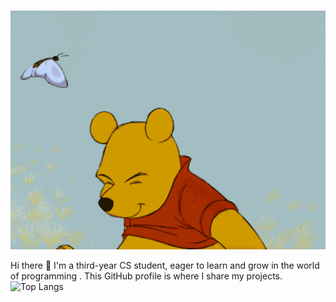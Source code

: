 ### 

<p align="center">
  <img src="./winniee.gif" alt="Description of GIF"/>
</p>

Hi there 👋
I'm a third-year CS student, eager to learn and grow in the world of programming . This GitHub profile is  where I share my projects.
<br>
![Top Langs](https://github-readme-stats.vercel.app/api/top-langs/?username=VaibhavLakshmiS&theme=tokyonight)

<!--
**VaibhavLakshmiS/VaibhavLakshmiS** is a ✨ _special_ ✨ repository because its `README.md` (this file) appears on your GitHub profile.

Here are some ideas to get you started:

- 🔭 I’m currently working on ...
- 🌱 I’m currently learning ...
- 👯 I’m looking to collaborate on ...
- 🤔 I’m looking for help with ...
- 💬 Ask me about ...
- 📫 How to reach me: ...
- 😄 Pronouns: ...
- ⚡ Fun fact: ...
-->
